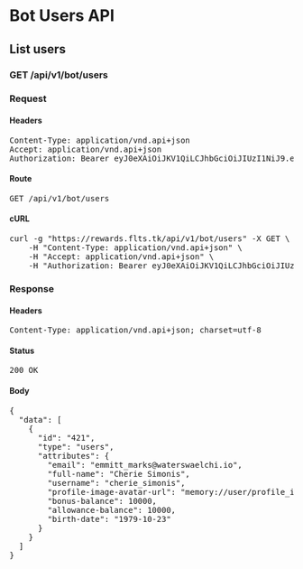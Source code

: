 # Bot Users API

## List users

### GET /api/v1/bot/users
### Request

#### Headers

<pre>Content-Type: application/vnd.api+json
Accept: application/vnd.api+json
Authorization: Bearer eyJ0eXAiOiJKV1QiLCJhbGciOiJIUzI1NiJ9.eyJleHAiOjE1ODA4OTE1MjMsInN1YiI6MjEsInR5cGUiOiJhY2Nlc3MiLCJjbGllbnRfaWQiOiIyIn0.4HkInMn_fsoTO193ZalaRmsxilISut-rJ_D4TlTCrE0</pre>

#### Route

<pre>GET /api/v1/bot/users</pre>

#### cURL

<pre class="request">curl -g &quot;https://rewards.flts.tk/api/v1/bot/users&quot; -X GET \
	-H &quot;Content-Type: application/vnd.api+json&quot; \
	-H &quot;Accept: application/vnd.api+json&quot; \
	-H &quot;Authorization: Bearer eyJ0eXAiOiJKV1QiLCJhbGciOiJIUzI1NiJ9.eyJleHAiOjE1ODA4OTE1MjMsInN1YiI6MjEsInR5cGUiOiJhY2Nlc3MiLCJjbGllbnRfaWQiOiIyIn0.4HkInMn_fsoTO193ZalaRmsxilISut-rJ_D4TlTCrE0&quot;</pre>

### Response

#### Headers

<pre>Content-Type: application/vnd.api+json; charset=utf-8</pre>

#### Status

<pre>200 OK</pre>

#### Body

<pre>{
  "data": [
    {
      "id": "421",
      "type": "users",
      "attributes": {
        "email": "emmitt_marks@waterswaelchi.io",
        "full-name": "Cherie Simonis",
        "username": "cherie_simonis",
        "profile-image-avatar-url": "memory://user/profile_image/702430f53169f996ffa0c8ccdfae15e0.png",
        "bonus-balance": 10000,
        "allowance-balance": 10000,
        "birth-date": "1979-10-23"
      }
    }
  ]
}</pre>
